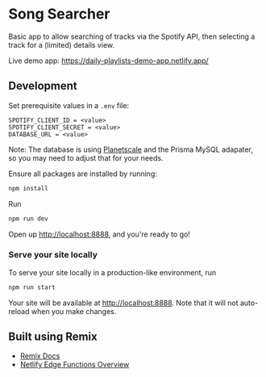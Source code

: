# Song Searcher

Basic app to allow searching of tracks via the Spotify API, then selecting a track for a (limited) details view.

Live demo app: https://daily-playlists-demo-app.netlify.app/

## Development

Set prerequisite values in a `.env` file:

```text
SPOTIFY_CLIENT_ID = <value>
SPOTIFY_CLIENT_SECRET = <value>
DATABASE_URL = <value>
```

Note: The database is using [Planetscale](https://planetscale.com/) and the Prisma MySQL adapater, so you may need to adjust that for your needs.

Ensure all packages are installed by running:

```sh
npm install
```

Run

```sh
npm run dev
```

Open up [http://localhost:8888](http://localhost:8888), and you're ready to go!

### Serve your site locally

To serve your site locally in a production-like environment, run

```sh
npm run start
```

Your site will be available at [http://localhost:8888](http://localhost:8888). Note that it will not auto-reload when you make changes.

## Built using Remix

- [Remix Docs](https://remix.run/docs)
- [Netlify Edge Functions Overview](https://docs.netlify.com/edge-functions/overview/)
